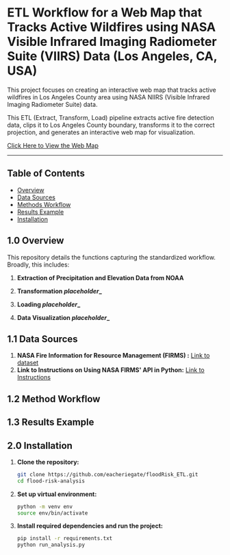 # ETL Workflow for a Web Map that Tracks Active Wildfires using NASA Visible Infrared Imaging Radiometer Suite (VIIRS) Data (Los Angeles, CA, USA)

This project focuses on creating an interactive web map that tracks active wildfires in Los Angeles County area using NASA NIIRS (Visible Infrared Imaging Radiometer Suite) data. 

This ETL (Extract, Transform, Load) pipeline extracts active fire detection data, clips it to Los Angeles County boundary, transforms it to the correct projection, and generates an interactive web map for visualization.

[Click Here to View the Web Map](https://viirs-active-fire-map.s3.amazonaws.com/fire_interactive_map.html)

---

## Table of Contents
- [Overview](#10-overview)
- [Data Sources](#11-data-sources)
- [Methods Workflow](12-method-workflow)
- [Results Example](13-results-example)
- [Installation](#20-installation)

## 1.0 Overview

This repository details the functions capturing the standardized workflow. Broadly, this includes:

1. **Extraction of Precipitation and Elevation Data from NOAA**
   
2. **Transformation _placeholder__**

3. **Loading _placeholder__**

4. **Data Visualization _placeholder__**

## 1.1 Data Sources

1. **NASA Fire Information for Resource Management (FIRMS) :** [Link to dataset](https://firms.modaps.eosdis.nasa.gov/usfs/)
2. **Link to Instructions on Using NASA FIRMS' API in Python:** [Link to Instructions](https://firms.modaps.eosdis.nasa.gov/content/academy/data_api/firms_api_use.html)

## 1.2 Method Workflow

## 1.3 Results Example

## 2.0 Installation

1. **Clone the repository:**
   ```bash
   git clone https://github.com/eacheriegate/floodRisk_ETL.git
   cd flood-risk-analysis

2. **Set up virtual environment:**
   ```bash
   python -m venv env
   source env/bin/activate

3. **Install required dependencies and run the project:**
   ```bash
   pip install -r requirements.txt
   python run_analysis.py

